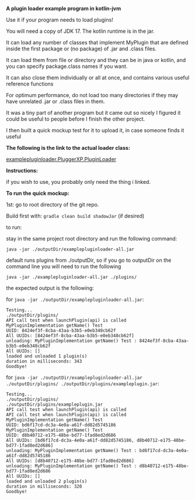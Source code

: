 **A plugin loader example program in kotlin-jvm**

Use it if your program needs to load plugins!

You will need a copy of JDK 17. The kotlin runtime is in the jar.

It can load any number of classes that implement MyPlugin that are defined inside the first package or (no package) of .jar and .class files.

It can load them from file or directory and they can be in java or kotlin, and you can specify package.class names if you want.

It can also close them individually or all at once, and contains various useful reference functions

For optimum performance, do not load too many directories if they may have unrelated .jar or .class files in them.

It was a tiny part of another program but it came out so nicely I figured it could be useful to people before I finish the other project.

I then built a quick mockup test for it to upload it, in case someone finds it useful

**The following is the link to the actual loader class:**

[examplepluginloader.PluggerXP.PluginLoader](examplepluginloader/src/main/kotlin/examplepluginloader/PluggerXP/PluginLoader.kt)

**Instructions:**

if you wish to use, you probably only need the thing i linked.

**To run the quick mockup:**

1st: go to root directory of the git repo.

Build first with: ```gradle clean build shadowJar``` (if desired)

to run:

stay in the same project root directory and run the following command:

```java -jar ./outputDir/examplepluginloader-all.jar```

default runs plugins from ./outputDir, so if you go to outputDir on the command line you will need to run the following

```java -jar ./examplepluginloader-all.jar ./plugins/```

the expected output is the following:

for ```java -jar ./outputDir/examplepluginloader-all.jar```:
```
Testing...
./outputDir/plugins/
API call test when launchPlugin(api) is called
MyPluginImplementation getName() Test
UUID: 8424ef3f-8cba-43aa-b3b5-e0eb348cb62f
All UUIDs: [8424ef3f-8cba-43aa-b3b5-e0eb348cb62f]
unloading: MyPluginImplementation getName() Test : 8424ef3f-8cba-43aa-b3b5-e0eb348cb62f
All UUIDs: []
loaded and unloaded 1 plugin(s)
duration in milliseconds: 343
Goodbye!
```

for ```java -jar ./outputDir/examplepluginloader-all.jar ./outputDir/plugins/ ./outputDir/plugins/exampleplugin.jar```:
```
Testing...
./outputDir/plugins/
./outputDir/plugins/exampleplugin.jar
API call test when launchPlugin(api) is called
API call test when launchPlugin(api) is called
MyPluginImplementation getName() Test
UUID: bd6f17cd-dc3a-4e0a-a61f-dd82d5745186
MyPluginImplementation getName() Test
UUID: d8b40712-e175-48be-bd77-1fad8ed2d686
All UUIDs: [bd6f17cd-dc3a-4e0a-a61f-dd82d5745186, d8b40712-e175-48be-bd77-1fad8ed2d686]
unloading: MyPluginImplementation getName() Test : bd6f17cd-dc3a-4e0a-a61f-dd82d5745186
All UUIDs: [d8b40712-e175-48be-bd77-1fad8ed2d686]
unloading: MyPluginImplementation getName() Test : d8b40712-e175-48be-bd77-1fad8ed2d686
All UUIDs: []
loaded and unloaded 2 plugin(s)
duration in milliseconds: 320
Goodbye!
```